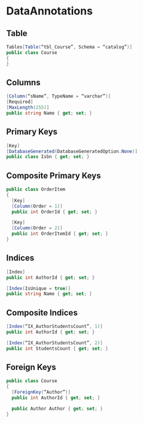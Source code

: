 # DataAnnotations

## Table
```csharp
Tables[Table(“tbl_Course”, Schema = “catalog”)]
public class Course
{
}
```

## Columns
```csharp
[Column(“sName”, TypeName = “varchar”)]
[Required]
[MaxLength(255)]
public string Name { get; set; }
```

## Primary Keys
```csharp
[Key]
[DatabaseGenerated(DatabaseGeneratedOption.None)]
public class Isbn { get; set; }
```

## Composite Primary Keys
```csharp
public class OrderItem
{
  [Key]
  [Column(Order = 1)]
  public int OrderId { get; set; }

  [Key]
  [Column(Order = 2)]
  public int OrderItemId { get; set; }
}
```

## Indices
```csharp
[Index]
public int AuthorId { get; set; }

[Index(IsUnique = true)]
public string Name { get; set; }
```

## Composite Indices
```csharp
[Index(“IX_AuthorStudentsCount”, 1)]
public int AuthorId { get; set; }

[Index(“IX_AuthorStudentsCount”, 2)]
public int StudentsCount { get; set; }
```

## Foreign Keys
```csharp
public class Course
{
  [ForeignKey(“Author”)]
  public int AuthorId { get; set; }

  public Author Author { get; set; }
}
```

